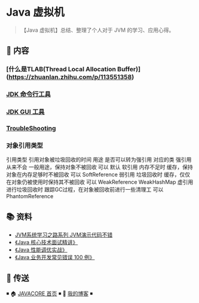 # Java 虚拟机

> 【Java 虚拟机】总结、整理了个人对于 JVM 的学习、应用心得。

## 📖 内容

### [什么是TLAB(Thread Local Allocation Buffer)] (https://zhuanlan.zhihu.com/p/113551358)

### [JDK 命令行工具](jvm-cli-tools.md)

### [JDK GUI 工具](jvm-gui-tools.md)

### [TroubleShooting](trouble-shooting.md)

### 对象引用类型

引用类型	    引用对象被垃圾回收的时间	    用途	                            是否可以转为强引用   	对应的类
强引用	    从来不会	            一般用途，保持对象不被回收	                    可以	              默认
软引用	    内存不足时	        缓存，保持对象在内存足够时不被回收	            可以	              SoftReference
弱引用	    垃圾回收时	        缓存，仅仅在对象仍被使用时保持其不被回收	        可以	              WeakReference WeakHashMap
虚引用	    进行垃圾回收时	        跟踪GC过程，在对象被回收前进行一些清理工	        可以	              PhantomReference

## 📚 资料
- [JVM系统学习之路系列  JVM演示代码不错](https://github.com/mtcarpenter/JavaTutorial)  
- [《Java 核心技术面试精讲》](https://time.geekbang.org/column/intro/82)
- [《Java 性能调优实战》](https://time.geekbang.org/column/intro/100028001)
- [《Java 业务开发常见错误 100 例》](https://time.geekbang.org/column/intro/100047701)


## 🚪 传送

◾ 🏠 [JAVACORE 首页](https://github.com/dunwu/javacore) ◾ 🎯 [我的博客](https://github.com/dunwu/blog) ◾

